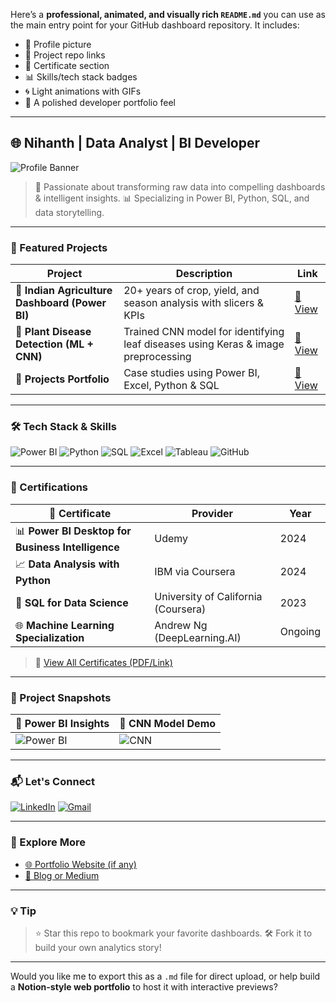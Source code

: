 Here’s a **professional, animated, and visually rich `README.md`** you can use as the main entry point for your GitHub dashboard repository. It includes:

* 👤 Profile picture
* 🔗 Project repo links
* 📜 Certificate section
* 📊 Skills/tech stack badges
* 🌀 Light animations with GIFs
* 🎯 A polished developer portfolio feel

---

## 🌐 Nihanth | Data Analyst | BI Developer

![Profile Banner](https://media2.giphy.com/media/v1.Y2lkPTc5MGI3NjExczBoY2IwbjgwcWRqMjZ5eGp6MHgwdGhpbGI0bWpmemQ4NWQ0bGRtbSZlcD12MV9pbnRlcm5hbF9naWZfYnlfaWQmY3Q9Zw/qSrX3ITplM5WiUEMJF/giphy.gif)


> 🎯 Passionate about transforming raw data into compelling dashboards & intelligent insights.
> 📊 Specializing in Power BI, Python, SQL, and data storytelling.

---

### 🚀 Featured Projects

| Project                                        | Description                                                                       | Link                                                                                                                                                     |
| ---------------------------------------------- | --------------------------------------------------------------------------------- | -------------------------------------------------------------------------------------------------------------------------------------------------------- |
| 🌾 **Indian Agriculture Dashboard (Power BI)** | 20+ years of crop, yield, and season analysis with slicers & KPIs                 | [🔗 View](https://github.com/nihanth6721/dashboard/tree/main/internship/Exhaustive%20Analysis%20of%20Indian%20Agriculture%20Sector%20Using%20Power%20BI) |
| 🌿 **Plant Disease Detection (ML + CNN)**      | Trained CNN model for identifying leaf diseases using Keras & image preprocessing | [🔗 View](https://github.com/nihanth6721/Plant_Diseases_Detection)                                                                                       |
| 📁 **Projects Portfolio**                      | Case studies using Power BI, Excel, Python & SQL                                  | [🔗 View](https://github.com/nihanth6721/projects)                                                                                                       |

---

### 🛠️ Tech Stack & Skills

![Power BI](https://img.shields.io/badge/-PowerBI-F2C811?style=flat\&logo=powerbi)
![Python](https://img.shields.io/badge/-Python-3776AB?style=flat\&logo=python\&logoColor=white)
![SQL](https://img.shields.io/badge/-SQL-4479A1?style=flat\&logo=mysql\&logoColor=white)
![Excel](https://img.shields.io/badge/-Excel-217346?style=flat\&logo=microsoft-excel\&logoColor=white)
![Tableau](https://img.shields.io/badge/-Tableau-E97627?style=flat\&logo=tableau\&logoColor=white)
![GitHub](https://img.shields.io/badge/-GitHub-181717?style=flat\&logo=github)

---

### 🧾 Certifications

| 🏅 Certificate                                    | Provider                            | Year    |
| ------------------------------------------------- | ----------------------------------- | ------- |
| 📊 **Power BI Desktop for Business Intelligence** | Udemy                               | 2024    |
| 📈 **Data Analysis with Python**                  | IBM via Coursera                    | 2024    |
| 🧠 **SQL for Data Science**                       | University of California (Coursera) | 2023    |
| 🌐 **Machine Learning Specialization**            | Andrew Ng (DeepLearning.AI)         | Ongoing |

> 📄 [View All Certificates (PDF/Link)](https://drive.google.com/your-certificates-link)

---

### 📸 Project Snapshots

| 🧠 Power BI Insights | 🌿 CNN Model Demo |
|----------------------|------------------|
| ![Power BI](https://learn.microsoft.com/en-us/power-bi/create-reports/media/power-bi-insights/insights.gif) | ![CNN](https://miro.medium.com/v2/resize:fit:2956/1*eRAF9Y5tCwb1uvpoEiMT9A.gif) |


---

### 📬 Let's Connect

[![LinkedIn](https://img.shields.io/badge/-LinkedIn-blue?logo=linkedin\&style=flat-square)](https://linkedin.com/in/yourprofile)
[![Gmail](https://img.shields.io/badge/-Email-red?logo=gmail\&style=flat-square)](mailto:youremail@example.com)

---

### 🔗 Explore More

* [🌐 Portfolio Website (if any)](https://yourwebsite.com)
* [🧠 Blog or Medium](https://medium.com/@yourusername)

---

### 💡 Tip

> ⭐ Star this repo to bookmark your favorite dashboards.
> 🛠️ Fork it to build your own analytics story!

---

Would you like me to export this as a `.md` file for direct upload, or help build a **Notion-style web portfolio** to host it with interactive previews?

